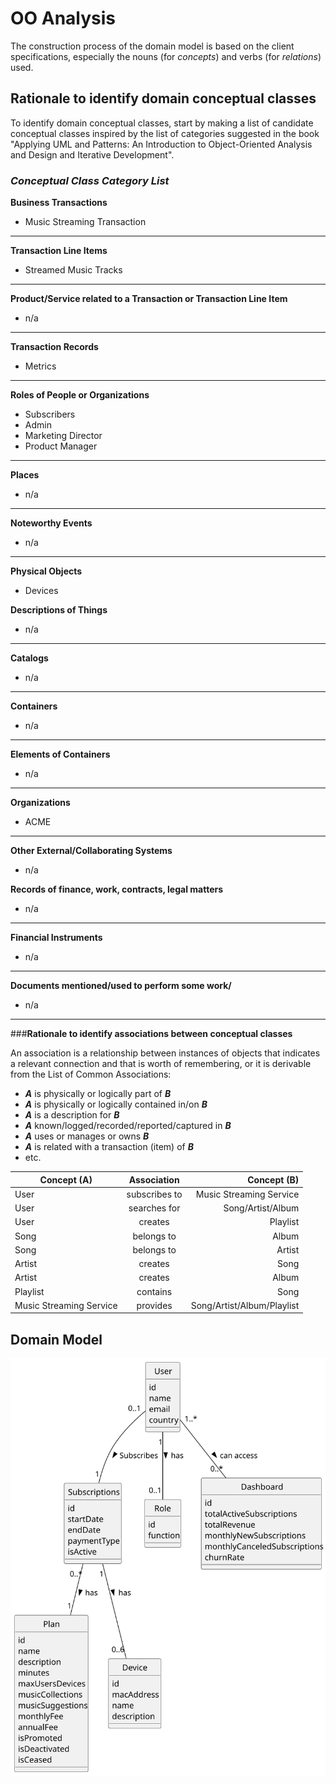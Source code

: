 # OO Analysis #

The construction process of the domain model is based on the client specifications, especially the nouns (for _concepts_) and verbs (for _relations_) used. 

## Rationale to identify domain conceptual classes ##
To identify domain conceptual classes, start by making a list of candidate conceptual classes inspired by the list of categories suggested in the book "Applying UML and Patterns: An Introduction to Object-Oriented Analysis and Design and Iterative Development". 


### _Conceptual Class Category List_ ###

**Business Transactions**

* Music Streaming Transaction

---

**Transaction Line Items**

* Streamed Music Tracks

---

**Product/Service related to a Transaction or Transaction Line Item**

*  n/a

---


**Transaction Records**

* Metrics

---  


**Roles of People or Organizations**

* Subscribers
* Admin
* Marketing Director
* Product Manager

---


**Places**

* n/a

---

**Noteworthy Events**

* n/a

---


**Physical Objects**

* Devices


**Descriptions of Things**

* n/a


---


**Catalogs**

* n/a

---


**Containers**

*  n/a

---


**Elements of Containers**

* n/a


---


**Organizations**

* ACME


---

**Other External/Collaborating Systems**

* n/a



**Records of finance, work, contracts, legal matters**

*  n/a

---


**Financial Instruments**

* n/a

---


**Documents mentioned/used to perform some work/**

* n/a
---



###**Rationale to identify associations between conceptual classes**

An association is a relationship between instances of objects that indicates a relevant connection and that is worth of remembering, or it is derivable from the List of Common Associations: 

+ **_A_** is physically or logically part of **_B_**
+ **_A_** is physically or logically contained in/on **_B_**
+ **_A_** is a description for **_B_**
+ **_A_** known/logged/recorded/reported/captured in **_B_**
+ **_A_** uses or manages or owns **_B_**
+ **_A_** is related with a transaction (item) of **_B_**
+ etc.


| Concept (A) 		|  Association   	  |  Concept (B) |
|----------	   		|:-----------------:|------:       |
| 	User	|  subscribes to 	  |  Music Streaming Service |
| 	User	|   searches for	   | Song/Artist/Album  |
| 	User	|    	   creates    |  Playlist |
| 	Song	|   	 belongs to    |  Album |
| 	Song	|    	belongs to    |  Artist |
| 	Artist	|     creates	      | Song  |
| 	Artist	| creates	          | Album  |
| 	Playlist	|     contains	     | Song  |
| 	Music Streaming Service	|     provides	     | Song/Artist/Album/Playlist  |

## Domain Model

![DM.svg](DM1.svg)





